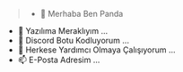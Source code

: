 >- 👋 Merhaba Ben Panda
- 👀 Yazılıma Meraklıyım ...
- 🌱 Discord Botu Kodluyorum ...
- 💞️ Herkese Yardımcı Olmaya Çalışıyorum ...
- 📫 E-Posta Adresim ...

<!---
panda01031/panda01031 is a ✨ special ✨ repository because its `README.md` (this file) appears on your GitHub profile.
You can click the Preview link to take a look at your changes.
--->
